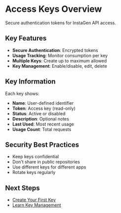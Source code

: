 # Access Keys Overview

Secure authentication tokens for InstaGen API access.

## Key Features

- **Secure Authentication**: Encrypted tokens
- **Usage Tracking**: Monitor consumption per key
- **Multiple Keys**: Create up to maximum allowed
- **Key Management**: Enable/disable, edit, delete

## Key Information

Each key shows:
- **Name**: User-defined identifier
- **Token**: Access key (read-only)
- **Status**: Active or disabled
- **Description**: Optional notes
- **Last Used**: Most recent usage
- **Usage Count**: Total requests

## Security Best Practices

- Keep keys confidential
- Don't share in public repositories
- Use different keys for different apps
- Rotate keys regularly

## Next Steps

- [Create Your First Key](create-key.md)
- [Learn Key Management](manage-keys.md)
